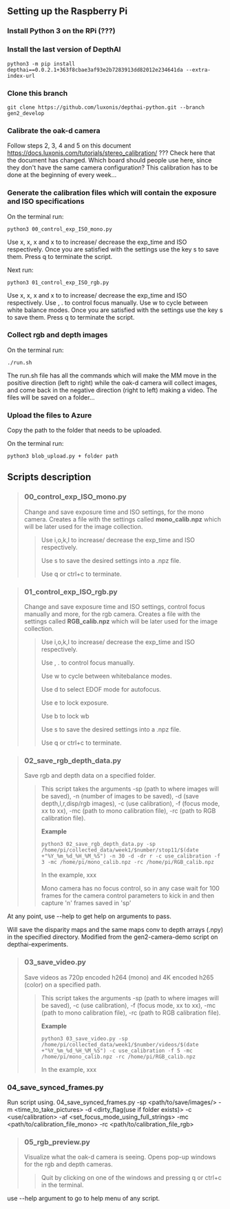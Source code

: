 
## Setting up the Raspberry Pi

### Install Python 3 on the RPi (???)


### Install the last version of DepthAI

`python3 -m pip install depthai==0.0.2.1+363f8cbae3af93e2b7283913dd82012e234641da --extra-index-url`

### Clone this branch

`git clone https://github.com/luxonis/depthai-python.git --branch gen2_develop`

### Calibrate the oak-d camera

Follow steps 2, 3, 4 and 5 on this document <https://docs.luxonis.com/tutorials/stereo_calibration/>
??? Check here that the document has changed. Which board should people use here, since they don't have the same camera configuration?
This calibration has to be done at the beginning of every week...


### Generate the calibration files which will contain the exposure and ISO specifications

On the terminal run:

`python3 00_control_exp_ISO_mono.py` 

Use x, x, x and x to to increase/ decrease the exp_time and ISO respectively. Once you are satisfied with the settings use the key s to save them. Press q to terminate the script. 

Next run:

`python3 01_control_exp_ISO_rgb.py`

Use x, x, x and x to to increase/ decrease the exp_time and ISO respectively. Use , . to control focus manually. Use w to cycle between white balance modes. Once you are satisfied with the settings use the key s to save them. Press q to terminate the script. 

### Collect rgb and depth images

On the terminal run:

`./run.sh`

The run.sh file has all the commands which will make the MM move in the positive direction (left to right) while the oak-d camera will collect images, and come back in the negative direction (right to left) making a video. The files will be saved on a folder...

### Upload the files to Azure

Copy the path to the folder that needs to be uploaded. 

On the terminal run:

`python3 blob_upload.py + folder path`

## Scripts description

> ### **00_control_exp_ISO_mono.py**
> Change and save exposure time and ISO settings, for the mono camera. Creates a file with the settings called **mono_calib.npz** which will be later used for the image collection.
>
>> Use i,o,k,l to increase/ decrease the exp_time and ISO respectively.
>>
>> Use s to save the desired settings into a .npz file.
>>
>> Use q or ctrl+c to terminate.


> ### **01_control_exp_ISO_rgb.py**
> Change and save exposure time and ISO settings, control focus manually and more, for the rgb camera. Creates a file with the settings called **RGB_calib.npz** which will be later used for the image collection. 
>
>> Use i,o,k,l to increase/ decrease the exp_time and ISO respectively.
>>
>> Use , . to control focus manually.
>>
>> Use w to cycle between whitebalance modes.
>>
>> Use d to select EDOF mode for autofocus.
>>
>> Use e to lock exposure.
>>
>> Use b to lock wb 
>>
>> Use s to save the desired settings into a .npz file.
>>
>> Use q or ctrl+c to terminate.

> ### **02_save_rgb_depth_data.py**
> Save rgb and depth data on a specified folder.
>
>> This script takes the arguments -sp (path to where images will be saved), -n (number of images to be saved), -d (save depth,l,r,disp/rgb images), -c (use calibration), -f (focus mode, xx to xx), -mc (path to mono calibration file), -rc (path to RGB calibration file).
>>
>> **Example**
>>
>> `python3 02_save_rgb_depth_data.py -sp /home/pi/collected_data/week1/$number/stop11/$(date +"%Y_%m_%d_%H_%M_%S") -n 30 -d -dr r -c use_calibration -f 3 -mc /home/pi/mono_calib.npz -rc /home/pi/RGB_calib.npz`
>>
>> In the example, xxx
>>
>> Mono camera has no focus control, so in any case wait for 100 frames for the camera control parameters to kick in and then capture 'n' frames saved in 'sp' 



At any point, use --help to get help on arguments to pass. 


Will save the disparity maps and the same maps conv to depth arrays (.npy) in the specified directory. Modified from the gen2-camera-demo script on depthai-experiments. 


> ### **03_save_video.py**
> Save videos as 720p encoded h264 (mono) and 4K encoded h265 (color) on a specified path.
>
>> This script takes the arguments -sp (path to where images will be saved), -c (use calibration), -f (focus mode, xx to xx), -mc (path to mono calibration file), -rc (path to RGB calibration file).
>>
>> **Example**
>>
>> `python3 03_save_video.py -sp /home/pi/collected_data/week1/$number/videos/$(date +"%Y_%m_%d_%H_%M_%S") -c use_calibration -f 5 -mc /home/pi/mono_calib.npz -rc /home/pi/RGB_calib.npz`
>>
>> In the example, xxx


### 04_save_synced_frames.py 

Run script using.
04_save_synced_frames.py -sp <path/to/save/images/> -m <time_to_take_pictures> -d <dirty_flag(use if folder exists)> -c <use/calibration> -af <set_focus_mode_using_full_strings> -mc <path/to/calibration_file_mono> -rc <path/to/calibration_file_rgb> 


> ### **05_rgb_preview.py**
> Visualize what the oak-d camera is seeing. Opens pop-up windows for the rgb and depth cameras.
>
>> Quit by clicking on one of the windows and pressing q or ctrl+c in the terminal.

use --help argument to go to help menu of any script. 
